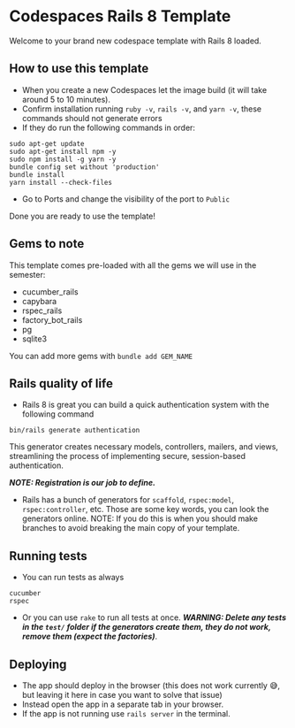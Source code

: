 # Codespaces Rails 8 Template

Welcome to your brand new codespace template with Rails 8 loaded. 

## How to use this template

* When you create a new Codespaces let the image build (it will take around 5 to 10 minutes).
* Confirm installation running ```ruby -v```, ```rails -v```, and ```yarn -v```, these commands should not generate errors
* If they do run the following commands in order:

```shell
sudo apt-get update
sudo apt-get install npm -y
sudo npm install -g yarn -y
bundle config set without 'production'
bundle install
yarn install --check-files
```
* Go to Ports and change the visibility of the port to `Public`

Done you are ready to use the template!

## Gems to note

This template comes pre-loaded with all the gems we will use in the semester:

* cucumber_rails
* capybara
* rspec_rails
* factory_bot_rails
* pg
* sqlite3

You can add more gems with ```bundle add GEM_NAME```

## Rails quality of life

* Rails 8 is great you can build a quick authentication system with the following command

```shell
bin/rails generate authentication
```

This generator creates necessary models, controllers, mailers, and views, streamlining the process of implementing secure, session-based authentication. 

***NOTE: Registration is our job to define.***

* Rails has a bunch of generators for `scaffold`, `rspec:model`, `rspec:controller`, etc. Those are some key words, you can look the generators online. NOTE: If you do this is when you should make branches to avoid breaking the main copy of your template.

## Running tests

* You can run tests as always

```shell
cucumber
rspec
```

* Or you can use `rake` to run all tests at once. ***WARNING: Delete any tests in the `test/` folder if the generators create them, they do not work, remove them (expect the factories)***.

## Deploying

* The app should deploy in the browser (this does not work currently 😅, but leaving it here in case you want to solve that issue)
* Instead open the app in a separate tab in your browser.
* If the app is not running use `rails server` in the terminal.

